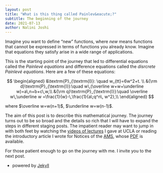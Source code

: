 ```yaml
---
layout: post
title: "What is this thing called Painlev&eacute;?"
subtitle: The beginning of the journey
date: 2021-07-13
author: Nalini Joshi
---
```


Imagine you want to define &ldquo;new&rdquo; functions, where <i>new</i> means functions that cannot be expressed in terms of functions you already know. Imagine that equations they satisfy arise in a wide range of applications. 

This is the starting point of the journey that led to differential equations called the <i>Painlev&eacute; equations</i> and difference equations called the <i>disrcrete Painlev&eacute; equations</i>. Here are a few of these equations:

$$
\begin{aligned}
&\textrm{P}_{\textrm{I}}: \quad w_{tt}=6w^2+t. \\
&{\rm d}\textrm{P}_{\textrm{I}}:\quad w\,(\overline w+w+\underline w)=a\,n+b+c\,w,\\
&{\rm q}\textrm{P}_{\textrm{I}}:\quad  \overline w\,\underline w =\frac{1}{w}-\,\frac{1}{a\;q^n\, w^2},\\
\end{aligned}
$$

where $\overline w=w(n+1)$, $\underline w=w(n-1)$. 

The aim of this post is to describe this mathematical journey. The journey turns out to be so broad and the details so rich that I will have to expand the steps in different staging posts. The impatient reader may want to jump in with both feet by watching the <a href="https://ww3.math.ucla.edu/news-events/distinguished-lecture-series/">videos of lectures</a> I gave at UCLA or reading the introductory article I wrote for Notices of the <a href="ams.org">AMS</a>, whose <a href="http://www.ams.org/journals/notices/202006/rnoti-p797.pdf">PDF</a>  is available.

For those patient enough to go on the journey with me. I invite you to the next post. 

- powered by [Jekyll](http://jekyllrb.com) 
